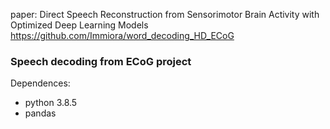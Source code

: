 paper: Direct Speech Reconstruction from Sensorimotor Brain Activity with Optimized Deep Learning Models
https://github.com/Immiora/word_decoding_HD_ECoG 
### Speech decoding from ECoG project

Dependences:
- python 3.8.5
- pandas
